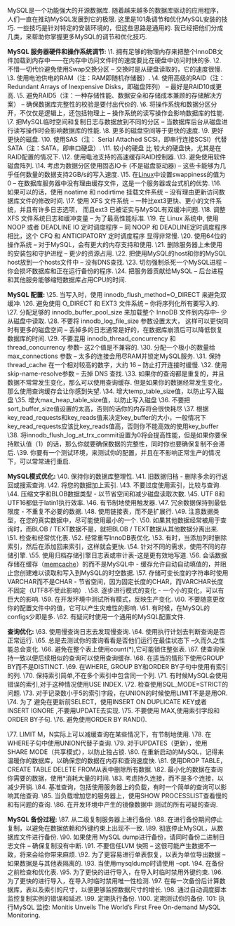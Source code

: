 MySQL是一个功能强大的开源数据库. 随着越来越多的数据库驱动的应用程序，人们一直在推动MySQL发展到它的极限. 这里是101条调节和优化MySQL安装的技巧. 一些技巧是针对特定的安装环境的，但这些思路是通用的. 我已经把他们分成几类，来帮助你掌握更多MySQL的调节和优化技巧.

**MySQL 服务器硬件和操作系统调节:**
\1. 拥有足够的物理内存来把整个InnoDB文件加载到内存中——在内存中访问文件时的速度要比在硬盘中访问时快的多.
\2. 不惜一切代价避免使用Swap交换分区 – 交换时是从硬盘读取的，它的速度很慢.
\3. 使用电池供电的RAM（注：RAM即随机存储器）.
\4. 使用高级的RAID（注：Redundant Arrays of Inexpensive Disks，即磁盘阵列） – 最好是RAID10或更高.
\5. 避免RAID5（注：一种存储性能、数据安全和存储成本兼顾的存储解决方案） – 确保数据库完整性的校验是要付出代价的.
\6. 将操作系统和数据分区分开，不仅仅是逻辑上，还包括物理上 – 操作系统的读写操作会影响数据库的性能.
\7. 把MySQL临时空间和复制日志与数据放到不同的分区 – 当数据库后台从磁盘进行读写操作时会影响数据库的性能.
\8. 更多的磁盘空间等于更快的速度.
\9. 更好更快的磁盘.
\10. 使用SAS（注： Serial Attached SCSI，即串行连接SCSI）代替SATA（注：SATA，即串口硬盘）.
\11. 较小的硬盘 比 较大的硬盘快，尤其是在RAID配置的情况下.
\12. 使用电池支持的高速缓存RAID控制器.
\13. 避免使用软件磁盘阵列.
\14. 考虑为数据分区使用固态IO卡 (不是磁盘驱动器) – 这些卡能够为几乎任何数量的数据支持2GB/s的写入速度.
\15. 在[Linux](http://www.ttlsa.com/linux/)中设置swappiness的值为0 – 在数据库服务器中没有理由缓存文件，这是一个服务器或台式机的优势.
\16. 如果可以的话，使用 noatime 和 nodirtime 挂载文件系统 – 没有理由更新访问数据库文件的修改时间.
\17. 使用 XFS 文件系统 – 一种比ext3更快、更小的文件系统，并且有许多日志选项， 而且ext3 已被证实与MySQL有双缓冲问题.
\18. 调整 XFS 文件系统日志和缓冲变量 – 为了最高性能标准.
\19. 在 Linux 系统中, 使用 NOOP 或者 DEADLINE IO 定时调度程序 – 同 NOOP 和 DEADLINE定时调度程序相比，这个 CFQ 和 ANTICIPATORY 定时调度程序 显得非常慢.
\20. 使用64位的操作系统 – 对于MySQL，会有更大的内存支持和使用.
\21. 删除服务器上未使用的安装包和守护进程 – 更少的资源占用.
\22. 把使用MySQL的host和你的MySQL host放到一个hosts文件中 – 没有DNS查找.
\23. 切勿强制杀死一个MySQL进程 – 你会损坏数据库和正在运行备份的程序.
\24. 把服务器贡献给MySQL – 后台进程和其他服务能够缩短数据库占用CPU的时间.



**MySQL 配置:**
\25. 当写入时，使用 innodb_flush_method=O_DIRECT 来避免双缓冲.
\26. 避免使用 O_DIRECT 和 EXT3 文件系统 – 你将序列化所有要写入的.
\27. 分配足够的 innodb_buffer_pool_size 来加载整个 InnoDB 文件到内存中– 少从磁盘中读取.
\28. 不要将 innodb_log_file_size 参数设置太大， 这样可以更快同时有更多的磁盘空间 – 丢掉多的日志通常是好的，在数据库崩溃后可以降低恢复数据库的时间.
\29. 不要混用 innodb_thread_concurrency 和 thread_concurrency 参数– 这2个值是不兼容的.
\30. 分配一个极小的数量给 max_connections 参数 – 太多的连接会用尽RAM并锁定MySQL服务.
\31. 保持 thread_cache 在一个相对较高的数字，大约 16 – 防止打开连接时缓慢.
\32. 使用skip-name-resolve参数 – 去掉 DNS 查找.
\33. 如果你的查询都是重复的，并且数据不常常发生变化，那么可以使用查询缓存. 但是如果你的数据经常发生变化，那么使用查询缓存会让你感到失望.
\34. 增大temp_table_size值，以防止写入磁盘
\35. 增大max_heap_table_size值，以防止写入磁盘
\36. 不要把sort_buffer_size值设置的太高，否则的话你的内存将会很快耗尽
\37. 根据key_read_requests和key_reads值来决定key_buffer的大小，一般情况下key_read_requests应该比key_reads值高，否则你不能高效的使用key_buffer
\38. 将innodb_flush_log_at_trx_commit设置为0将会提高性能，但是如果你要保持默认值（1）的话，那么你就要确保数据的完整性，同时你也要确保复制不会滞后.
\39. 你要有一个测试环境，来测试你的配置，并且在不影响正常生产的情况下，可以常常进行重启.



**MySQL模式优化:**
\40. 保持你的数据库整理性.
\41. 旧数据归档 - 删除多余的行返回或搜索查询.
\42. 将您的数据加上索引.
\43. 不要过度使用索引，比较与查询.
\44. 压缩文字和BLOB数据类型 - 以节省空间和减少磁盘读取次数.
\45. UTF 8和UTF16都低于latin1执行效率.
\46. 有节制地使用触发器.
\47. 冗余数据保持到最低限度 - 不重复不必要的数据.
\48. 使用链接表，而不是扩展行.
\49. 注意数据类型，在您的真实数据中，尽可能使用最小的一个.
\50. 如果其他数据经常被用于查询时，而BLOB / TEXT数据不是，就把BLOB / TEXT数据从其他数据分离出来.
\51. 检查和经常优化表.
\52. 经常重写InnoDB表优化.
\53. 有时，当添加列时删除索引，然后在添加回来索引，这样就会更快.
\54. 针对不同的需求，使用不同的存储引擎.
\55. 使用归档存储引擎日志表或审计表-这是更有效地写道.
\56. 会话数据存储在缓存（[memcache](http://www.ttlsa.com/nosql/memcache/)）的而不是MySQL中 - 缓存允许自动自动填值的，并阻止您创建难以读取和写入到MySQL的时空数据.
\57. 存储可变长度的字符串时使用VARCHAR而不是CHAR - 节省空间，因为固定长度的CHAR，而VARCHAR长度不固定（UTF8不受此影响）.
\58. 逐步进行模式的变化 - 一个小的变化，可以有巨大的影响.
\59. 在开发环境中测试所有模式，反映生产变化.
\60. 不要随意更改你的配置文件中的值，它可以产生灾难性的影响.
\61. 有时候，在MySQL的configs少即是多.
\62. 有疑问时使用一个通用的MySQL配置文件.



**查询优化:**
\63. 使用慢查询日志去发现慢查询.
\64. 使用执行计划去判断查询是否正常运行.
\65. 总是去测试你的查询看看是否他们运行在最佳状态下 –久而久之性能总会变化.
\66. 避免在整个表上使用count(*),它可能锁住整张表.
\67. 使查询保持一致以便后续相似的查询可以使用查询缓存.
\68. 在适当的情形下使用GROUP BY而不是DISTINCT.
\69. 在WHERE, GROUP BY和ORDER BY子句中使用有索引的列.
\70. 保持索引简单,不在多个索引中包含同一个列.
\71. 有时候MySQL会使用错误的索引,对于这种情况使用USE INDEX.
\72. 检查使用SQL_MODE=STRICT的问题.
\73. 对于记录数小于5的索引字段，在UNION的时候使用LIMIT不是是用OR.
\74. 为了 避免在更新前SELECT，使用INSERT ON DUPLICATE KEY或者INSERT IGNORE ,不要用UPDATE去实现.
\75. 不要使用 MAX,使用索引字段和ORDER BY子句.
\76. 避免使用ORDER BY RAND().

\77. LIMIT M，N实际上可以减缓查询在某些情况下，有节制地使用.
\78. 在WHERE子句中使用UNION代替子查询.
\79. 对于UPDATES（更新），使用 SHARE MODE（共享模式），以防止独占锁.
\80. 在重新启动的MySQL，记得来温暖你的数据库，以确保您的数据在内存和查询速度快.
\81. 使用DROP TABLE，CREATE TABLE DELETE FROM从表中删除所有数据.
\82. 最小化的数据在查询你需要的数据，使用*消耗大量的时间.
\83. 考虑持久连接，而不是多个连接，以减少开销.
\84. 基准查询，包括使用服务器上的负载，有时一个简单的查询可以影响其他查询.
\85. 当负载增加您的服务器上，使用SHOW PROCESSLIST查看慢的和有问题的查询.
\86. 在开发环境中产生的镜像数据中 测试的所有可疑的查询.



**MySQL 备份过程:**
\87. 从二级复制服务器上进行备份.
\88. 在进行备份期间停止复制，以避免在数据依赖和外键约束上出现不一致.
\89. 彻底停止MySQL，从数据库文件进行备份.
\90. 如果使用 MySQL dump进行备份，请同时备份二进制日志文件 – 确保复制没有中断.
\91. 不要信任LVM 快照 – 这很可能产生数据不一致，将来会给你带来麻烦.
\92. 为了更容易进行单表恢复，以表为单位导出数据 – 如果数据是与其他表隔离的.
\93. 当使用mysqldump时请使用 –opt.
\94. 在备份之前检查和优化表.
\95. 为了更快的进行导入，在导入时临时禁用外键约束.
\96. 为了更快的进行导入，在导入时临时禁用唯一性检测.
\97. 在每一次备份后计算数据库，表以及索引的尺寸，以便更够监控数据尺寸的增长.
\98. 通过自动调度脚本监控复制实例的错误和延迟.
\99. 定期执行备份.
\100. 定期测试你的备份.
101: 执行MySQL 监控: Monitis Unveils The World’s First Free On-demand MySQL Monitoring.